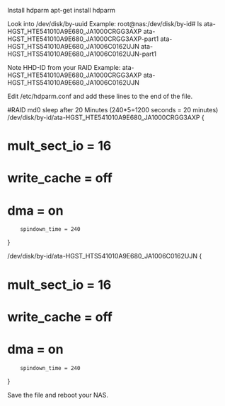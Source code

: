 Install hdparm
apt-get install hdparm

Look into /dev/disk/by-uuid
Example:
root@nas:/dev/disk/by-id# ls
ata-HGST_HTE541010A9E680_JA1000CRGG3AXP
ata-HGST_HTE541010A9E680_JA1000CRGG3AXP-part1
ata-HGST_HTS541010A9E680_JA1006C0162UJN
ata-HGST_HTS541010A9E680_JA1006C0162UJN-part1

Note HHD-ID from your RAID
Example:
ata-HGST_HTE541010A9E680_JA1000CRGG3AXP
ata-HGST_HTS541010A9E680_JA1006C0162UJN

Edit /etc/hdparm.conf and add these lines to the end of the file.

#RAID md0 sleep after 20 Minutes (240*5=1200 seconds = 20 minutes)
/dev/disk/by-id/ata-HGST_HTE541010A9E680_JA1000CRGG3AXP {
#       mult_sect_io = 16
#       write_cache = off
#       dma = on
        spindown_time = 240
}

/dev/disk/by-id/ata-HGST_HTS541010A9E680_JA1006C0162UJN {
#       mult_sect_io = 16
#       write_cache = off
#       dma = on
        spindown_time = 240
}

Save the file and reboot your NAS.
